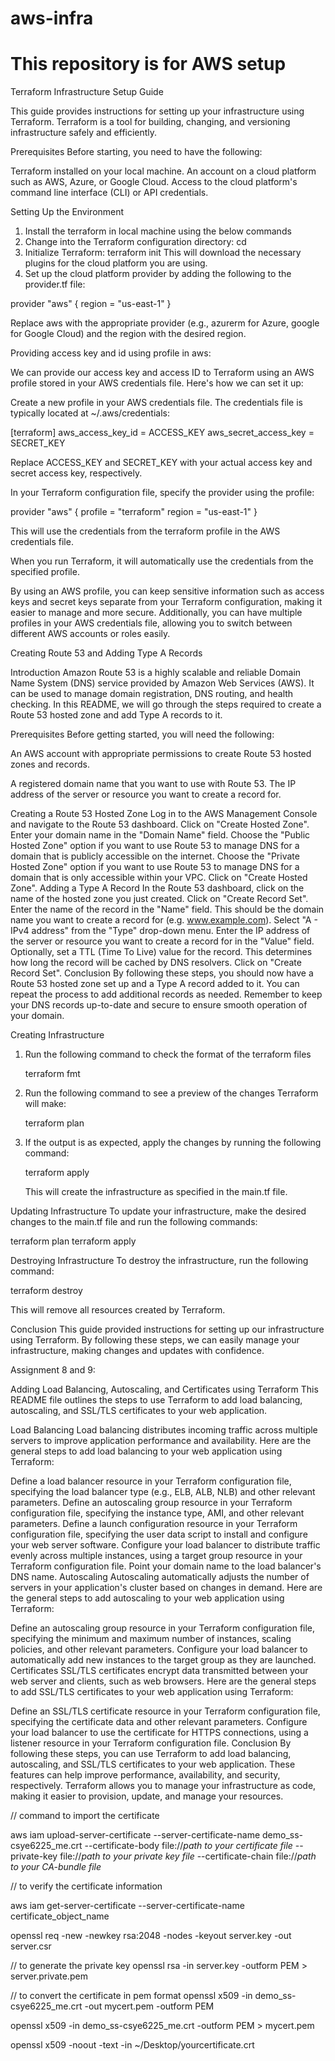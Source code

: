 # aws-infra
This repository is for AWS setup
=====================================
Terraform Infrastructure Setup Guide

This guide provides instructions for setting up your infrastructure using Terraform. Terraform is a tool for building, changing, and versioning infrastructure safely and efficiently.

Prerequisites
Before starting, you need to have the following:

Terraform installed on your local machine.
An account on a cloud platform such as AWS, Azure, or Google Cloud.
Access to the cloud platform's command line interface (CLI) or API credentials.

Setting Up the Environment

1. Install the terraform in local machine using the below commands
2. Change into the Terraform configuration directory:
cd <repo>
3. Initialize Terraform:
terraform init
This will download the necessary plugins for the cloud platform you are using.
4. Set up the cloud platform provider by adding the following to the provider.tf file:
   
provider "aws" {
  region = "us-east-1"
}

Replace aws with the appropriate provider (e.g., azurerm for Azure, google for Google Cloud) and the region with the desired region.


Providing access key and id using profile in aws:

We can provide our access key and access ID to Terraform using an AWS profile stored in your AWS credentials file. Here's how we can set it up:

Create a new profile in your AWS credentials file. The credentials file is typically located at ~/.aws/credentials:

[terraform]
aws_access_key_id = ACCESS_KEY
aws_secret_access_key = SECRET_KEY

Replace ACCESS_KEY and SECRET_KEY with your actual access key and secret access key, respectively.

In your Terraform configuration file, specify the provider using the profile:

provider "aws" {
  profile = "terraform"
  region  = "us-east-1"
}

This will use the credentials from the terraform profile in the AWS credentials file.

When you run Terraform, it will automatically use the credentials from the specified profile.

By using an AWS profile, you can keep sensitive information such as access keys and secret keys separate from your Terraform configuration, making it easier to manage and more secure. Additionally, you can have multiple profiles in your AWS credentials file, allowing you to switch between different AWS accounts or roles easily.

Creating Route 53 and Adding Type A Records

Introduction
Amazon Route 53 is a highly scalable and reliable Domain Name System (DNS) service provided by Amazon Web Services (AWS). It can be used to manage domain registration, DNS routing, and health checking. In this README, we will go through the steps required to create a Route 53 hosted zone and add Type A records to it.

Prerequisites
Before getting started, you will need the following:

An AWS account with appropriate permissions to create Route 53 hosted zones and records.

A registered domain name that you want to use with Route 53.
The IP address of the server or resource you want to create a record for.

Creating a Route 53 Hosted Zone
Log in to the AWS Management Console and navigate to the Route 53 dashboard.
Click on "Create Hosted Zone".
Enter your domain name in the "Domain Name" field.
Choose the "Public Hosted Zone" option if you want to use Route 53 to manage DNS for a domain that is publicly accessible on the internet. Choose the "Private Hosted Zone" option if you want to use Route 53 to manage DNS for a domain that is only accessible within your VPC.
Click on "Create Hosted Zone".
Adding a Type A Record
In the Route 53 dashboard, click on the name of the hosted zone you just created.
Click on "Create Record Set".
Enter the name of the record in the "Name" field. This should be the domain name you want to create a record for (e.g. www.example.com).
Select "A - IPv4 address" from the "Type" drop-down menu.
Enter the IP address of the server or resource you want to create a record for in the "Value" field.
Optionally, set a TTL (Time To Live) value for the record. This determines how long the record will be cached by DNS resolvers.
Click on "Create Record Set".
Conclusion
By following these steps, you should now have a Route 53 hosted zone set up and a Type A record added to it. You can repeat the process to add additional records as needed. Remember to keep your DNS records up-to-date and secure to ensure smooth operation of your domain.



Creating Infrastructure
1. Run the following command to check the format of the terraform files
   
   terraform fmt
   
2. Run the following command to see a preview of the changes Terraform will make:
   
    terraform plan

3. If the output is as expected, apply the changes by running the following command:
   
   terraform apply

   This will create the infrastructure as specified in the main.tf file.

Updating Infrastructure
To update your infrastructure, make the desired changes to the main.tf file and run the following commands:

terraform plan
terraform apply

Destroying Infrastructure
To destroy the infrastructure, run the following command:

terraform destroy

This will remove all resources created by Terraform.


Conclusion
This guide provided instructions for setting up our infrastructure using Terraform. By following these steps, we can easily manage your infrastructure, making changes and updates with confidence.


Assignment 8 and 9:

Adding Load Balancing, Autoscaling, and Certificates using Terraform
This README file outlines the steps to use Terraform to add load balancing, autoscaling, and SSL/TLS certificates to your web application.

Load Balancing
Load balancing distributes incoming traffic across multiple servers to improve application performance and availability. Here are the general steps to add load balancing to your web application using Terraform:

Define a load balancer resource in your Terraform configuration file, specifying the load balancer type (e.g., ELB, ALB, NLB) and other relevant parameters.
Define an autoscaling group resource in your Terraform configuration file, specifying the instance type, AMI, and other relevant parameters.
Define a launch configuration resource in your Terraform configuration file, specifying the user data script to install and configure your web server software.
Configure your load balancer to distribute traffic evenly across multiple instances, using a target group resource in your Terraform configuration file.
Point your domain name to the load balancer's DNS name.
Autoscaling
Autoscaling automatically adjusts the number of servers in your application's cluster based on changes in demand. Here are the general steps to add autoscaling to your web application using Terraform:

Define an autoscaling group resource in your Terraform configuration file, specifying the minimum and maximum number of instances, scaling policies, and other relevant parameters.
Configure your load balancer to automatically add new instances to the target group as they are launched.
Certificates
SSL/TLS certificates encrypt data transmitted between your web server and clients, such as web browsers. Here are the general steps to add SSL/TLS certificates to your web application using Terraform:

Define an SSL/TLS certificate resource in your Terraform configuration file, specifying the certificate data and other relevant parameters.
Configure your load balancer to use the certificate for HTTPS connections, using a listener resource in your Terraform configuration file.
Conclusion
By following these steps, you can use Terraform to add load balancing, autoscaling, and SSL/TLS certificates to your web application. These features can help improve performance, availability, and security, respectively. Terraform allows you to manage your infrastructure as code, making it easier to provision, update, and manage your resources.


// command to import the certificate

aws iam upload-server-certificate --server-certificate-name demo_ss-csye6225_me.crt --certificate-body file://*path to your certificate file* --private-key file://*path to your private key file* --certificate-chain file://*path to your CA-bundle file*


// to verify the certificate information

aws iam get-server-certificate --server-certificate-name certificate_object_name

openssl req -new -newkey rsa:2048 -nodes -keyout server.key -out server.csr

// to generate the private key
openssl rsa -in server.key -outform PEM > server.private.pem

// to convert the certificate in pem format
openssl x509 -in demo_ss-csye6225_me.crt -out mycert.pem -outform PEM

openssl x509 -in demo_ss-csye6225_me.crt -outform PEM > mycert.pem

openssl x509 -noout -text -in ~/Desktop/yourcertificate.crt  
